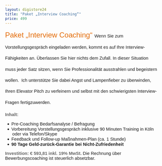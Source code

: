 ```yaml
---
layout: digistore24
title: "Paket „Interview Coaching“"
price: 499
---
```

<p class="MsoNormal" style="line-height:27.3pt;"><span style="font-size:18pt;font-family:Calibri, sans-serif;color:#e36c09;">Paket &#x201E;Interview Coaching&#x201C; </span><span style="font-size:11pt;font-family:&apos;Calibri Light&apos;, sans-serif;">Wenn Sie zum Vorstellungsgespr&#xE4;ch eingeladen werden, kommt es auf Ihre Interview-F&#xE4;higkeiten an. &#xDC;berlassen Sie hier nichts dem Zufall. In dieser Situation muss jeder Satz sitzen, wenn Sie Professionalit&#xE4;t ausstrahlen und begeistern wollen.&#xA0; Ich unterst&#xFC;tze Sie dabei Angst und Lampenfieber zu &#xFC;berwinden, Ihren Elevator Pitch zu verfeinern und selbst mit den schwierigsten Interview-Fragen fertigzuwerden. </span></p>
<p style="margin:0cm 0cm 7.5pt;"><strong><span style="font-size:11pt;font-family:Arial, sans-serif;color:#666666;">Inhalt: </span></strong></p>
<ul><li class="MsoListParagraphCxSpFirst" style="text-indent:-18pt;"><span style="font-size:11pt;font-family:Symbol;"><span style="font-size:7pt;line-height:normal;font-family:&apos;Times New Roman&apos;;">&#xA0; &#xA0; &#xA0; &#xA0; &#xA0;</span></span><span style="font-size:11pt;font-family:&apos;Calibri Light&apos;, sans-serif;">Pre-Coaching Bedarfsanalyse / Befragung</span></li>
<li class="MsoListParagraphCxSpFirst" style="text-indent:-18pt;"><span style="font-size:7pt;line-height:normal;font-family:&apos;Times New Roman&apos;;">&#xA0; &#xA0; &#xA0; &#xA0; &#xA0;</span><span style="font-size:11pt;font-family:&apos;Calibri Light&apos;, sans-serif;">Vorbereitung Vorstellungsgespr&#xE4;ch inklusive 90 Minuten Training in K&#xF6;ln oder via Telefon/Skype</span></li>
<li class="MsoListParagraphCxSpFirst" style="text-indent:-18pt;"><span style="font-size:7pt;line-height:normal;font-family:&apos;Times New Roman&apos;;">&#xA0; &#xA0; &#xA0; &#xA0; &#xA0;</span><span style="font-size:11pt;font-family:&apos;Calibri Light&apos;, sans-serif;">Feedback und Follow-up Ma&#xDF;nahmen-Plan (ca. 1 Stunde)</span></li>
<li class="MsoListParagraphCxSpFirst" style="text-indent:-18pt;"><span style="font-size:7pt;line-height:normal;font-family:&apos;Times New Roman&apos;;">&#xA0; &#xA0; &#xA0; &#xA0; &#xA0;</span><strong><span style="font-size:11pt;font-family:&apos;Calibri Light&apos;, sans-serif;">90 Tage Geld-zur&#xFC;ck-Garantie bei Nicht-Zufriedenheit</span></strong></li>
</ul><p style="margin:0cm 0cm 7.5pt;"><strong><span style="font-size:11pt;font-family:Arial, sans-serif;color:#666666;">Investition: &#x20AC;&#xA0;593,81 inkl. 19% MwSt. </span></strong><span style="font-family:&apos;Calibri Light&apos;, sans-serif;font-size:11pt;">Die Rechnung &#xFC;ber Bewerbungscoaching ist steuerlich absetzbar.</span></p>